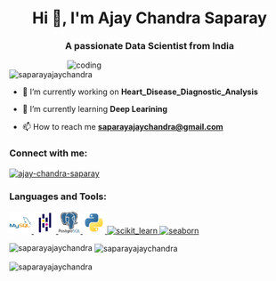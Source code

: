 <h1 align="center">Hi 👋, I'm Ajay Chandra Saparay</h1>
<h3 align="center">A passionate Data Scientist from India</h3>

<img align="right" alt="coding" width="400" src="https://i.pinimg.com/originals/88/e5/a4/88e5a4a52f0d7725c5e56364422b79fc.gif">

<p align="left"> <img src="https://komarev.com/ghpvc/?username=saparayajaychandra&label=Profile%20views&color=0e75b6&style=flat" alt="saparayajaychandra" /> </p>

- 🔭 I’m currently working on **Heart_Disease_Diagnostic_Analysis**

- 🌱 I’m currently learning **Deep Learining**

- 📫 How to reach me **saparayajaychandra@gmail.com**

<h3 align="left">Connect with me:</h3>
<p align="left">
<a href="www.linkedin.com/in/ajay-chandra-saparay-4157b31b7" target="blank"><img align="center" src="https://raw.githubusercontent.com/rahuldkjain/github-profile-readme-generator/master/src/images/icons/Social/linked-in-alt.svg" alt="ajay-chandra-saparay" height="30" width="40" /></a>
</p>

<h3 align="left">Languages and Tools:</h3>
<p align="left"> <a href="https://www.mysql.com/" target="_blank" rel="noreferrer"> <img src="https://raw.githubusercontent.com/devicons/devicon/master/icons/mysql/mysql-original-wordmark.svg" alt="mysql" width="40" height="40"/> </a> <a href="https://pandas.pydata.org/" target="_blank" rel="noreferrer"> <img src="https://raw.githubusercontent.com/devicons/devicon/2ae2a900d2f041da66e950e4d48052658d850630/icons/pandas/pandas-original.svg" alt="pandas" width="40" height="40"/> </a> <a href="https://www.postgresql.org" target="_blank" rel="noreferrer"> <img src="https://raw.githubusercontent.com/devicons/devicon/master/icons/postgresql/postgresql-original-wordmark.svg" alt="postgresql" width="40" height="40"/> </a> <a href="https://www.python.org" target="_blank" rel="noreferrer"> <img src="https://raw.githubusercontent.com/devicons/devicon/master/icons/python/python-original.svg" alt="python" width="40" height="40"/> </a> <a href="https://scikit-learn.org/" target="_blank" rel="noreferrer"> <img src="https://upload.wikimedia.org/wikipedia/commons/0/05/Scikit_learn_logo_small.svg" alt="scikit_learn" width="40" height="40"/> </a> <a href="https://seaborn.pydata.org/" target="_blank" rel="noreferrer"> <img src="https://seaborn.pydata.org/_images/logo-mark-lightbg.svg" alt="seaborn" width="40" height="40"/> </a> </p>

<p><img align="left" src="https://github-readme-stats.vercel.app/api/top-langs?username=saparayajaychandra&show_icons=true&locale=en&layout=compact" alt="saparayajaychandra" /></p>

<p>&nbsp;<img align="center" src="https://github-readme-stats.vercel.app/api?username=saparayajaychandra&show_icons=true&locale=en" alt="saparayajaychandra" /></p>

<p><img align="center" src="https://github-readme-streak-stats.herokuapp.com/?user=saparayajaychandra&" alt="saparayajaychandra" /></p>
